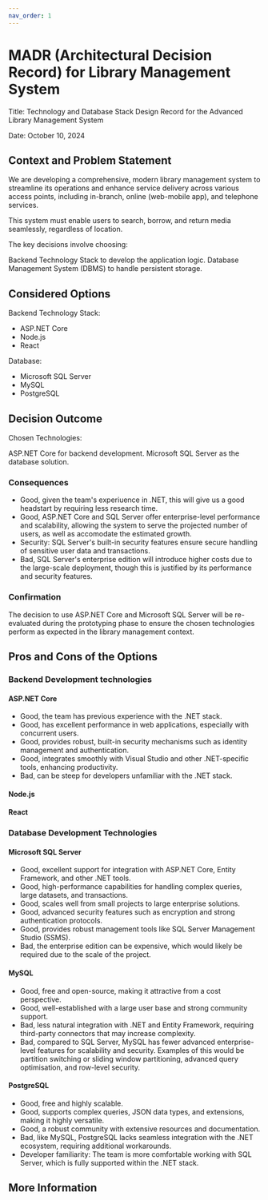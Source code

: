 ```yaml
---
nav_order: 1
---
```

# MADR (Architectural Decision Record) for Library Management System

Title: Technology and Database Stack Design Record for the Advanced Library Management System

Date: October 10, 2024

## Context and Problem Statement

We are developing a comprehensive, modern library management system to streamline its
operations and enhance service delivery across various access points, including in-branch, online
(web-mobile app), and telephone services.

This system must enable users to search, borrow, and return media seamlessly, regardless of location.

The key decisions involve choosing:

Backend Technology Stack to develop the application logic.
Database Management System (DBMS) to handle persistent storage.

## Considered Options

Backend Technology Stack:

* ASP.NET Core
* Node.js
* React

Database:

* Microsoft SQL Server
* MySQL
* PostgreSQL

## Decision Outcome

Chosen Technologies:

ASP.NET Core for backend development.
Microsoft SQL Server as the database solution.

### Consequences

* Good, given the team's experiuence in .NET, this will give us a good headstart by requiring less research time.
* Good, ASP.NET Core and SQL Server offer enterprise-level performance and scalability, allowing the system to serve the projected number of users, as well as accomodate the estimated growth.
* Security: SQL Server's built-in security features ensure secure handling of sensitive user data and transactions.
* Bad, SQL Server's enterprise edition will introduce higher costs due to the large-scale deployment, though this is justified by its performance and security features.

### Confirmation

The decision to use ASP.NET Core and Microsoft SQL Server will be re-evaluated during the prototyping phase to ensure the chosen technologies perform as expected in the library management context.

## Pros and Cons of the Options

### Backend Development technologies

#### ASP.NET Core

* Good, the team has previous experience with the .NET stack.
* Good, has excellent performance in web applications, especially with concurrent users.
* Good, provides robust, built-in security mechanisms such as identity management and authentication.
* Good, integrates smoothly with Visual Studio and other .NET-specific tools, enhancing productivity.
* Bad, can be steep for developers unfamiliar with the .NET stack.

#### Node.js

#### React

### Database Development Technologies

#### Microsoft SQL Server

* Good, excellent support for integration with ASP.NET Core, Entity Framework, and other .NET tools.
* Good, high-performance capabilities for handling complex queries, large datasets, and transactions.
* Good, scales well from small projects to large enterprise solutions.
* Good, advanced security features such as encryption and strong authentication protocols.
* Good, provides robust management tools like SQL Server Management Studio (SSMS).
* Bad, the enterprise edition can be expensive, which would likely be required due to the scale of the project.

#### MySQL

* Good, free and open-source, making it attractive from a cost perspective.
* Good, well-established with a large user base and strong community support.
* Bad, less natural integration with .NET and Entity Framework, requiring third-party connectors that may increase complexity.
* Bad, compared to SQL Server, MySQL has fewer advanced enterprise-level features for scalability and security. Examples of this would be partition switching or sliding window partitioning, advanced query optimisation, and row-level security.

#### PostgreSQL

* Good, free and highly scalable.
* Good, supports complex queries, JSON data types, and extensions, making it highly versatile.
* Good, a robust community with extensive resources and documentation.
* Bad, like MySQL, PostgreSQL lacks seamless integration with the .NET ecosystem, requiring additional workarounds.
* Developer familiarity: The team is more comfortable working with SQL Server, which is fully supported within the .NET stack.

## More Information
